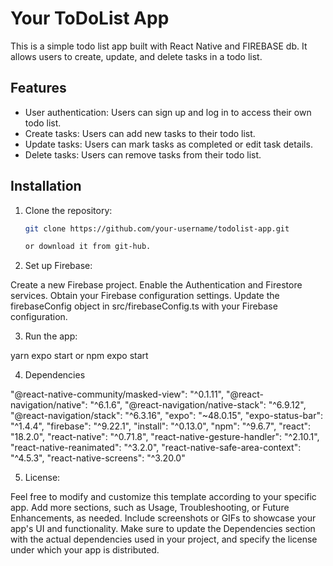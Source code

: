 # Your ToDoList App

This is a simple todo list app built with React Native and FIREBASE db. It allows users to create, update, and delete tasks in a todo list.

## Features

- User authentication: Users can sign up and log in to access their own todo list.
- Create tasks: Users can add new tasks to their todo list.
- Update tasks: Users can mark tasks as completed or edit task details.
- Delete tasks: Users can remove tasks from their todo list.

## Installation

1. Clone the repository:

   ```bash
   git clone https://github.com/your-username/todolist-app.git

   or download it from git-hub.

2. Set up Firebase:

Create a new Firebase project.
Enable the Authentication and Firestore services.
Obtain your Firebase configuration settings.
Update the firebaseConfig object in src/firebaseConfig.ts with your Firebase configuration.

3. Run the app:

yarn expo start or npm expo start

4. Dependencies

 "@react-native-community/masked-view": "^0.1.11",
    "@react-navigation/native": "^6.1.6",
    "@react-navigation/native-stack": "^6.9.12",
    "@react-navigation/stack": "^6.3.16",
    "expo": "~48.0.15",
    "expo-status-bar": "^1.4.4",
    "firebase": "^9.22.1",
    "install": "^0.13.0",
    "npm": "^9.6.7",
    "react": "18.2.0",
    "react-native": "^0.71.8",
    "react-native-gesture-handler": "^2.10.1",
    "react-native-reanimated": "^3.2.0",
    "react-native-safe-area-context": "^4.5.3",
    "react-native-screens": "^3.20.0"

5. License: 

Feel free to modify and customize this template according to your specific app. Add more sections, such as Usage, Troubleshooting, or Future Enhancements, as needed. Include screenshots or GIFs to showcase your app's UI and functionality. Make sure to update the Dependencies section with the actual dependencies used in your project, and specify the license under which your app is distributed.
